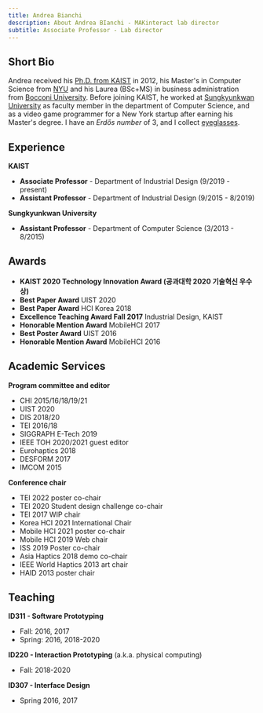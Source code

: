 ```yaml
---
title: Andrea Bianchi
description: About Andrea BIanchi - MAKinteract lab director
subtitle: Associate Professor - Lab director
---
```


<head>
<style>
    .profile {
        width: 80%;
        margin: auto;
        margin-bottom: 7em;
        clear: both;
    }

    .text p {
        float: left;
    }

    .profile strong{
        color: #EE2A7C;
    }

    .profile img{
        float: left;
        margin: 2em;
        margin-top: 0;
    }

    .profile a:link{
        border-bottom: none;
		color: #6C7A89;
		font-weight: 300; /* see settings.yml */
    }


</style>
</head>


<!-- <div class="profile">
<img src="/images/people/andrea_bianchi.jpg" alt="{{prof.name}}" class="rounded-circle">
    <p>
    <strong>I am a maker</strong> interested in creating tools to help other makers better building prototypes or learning new technical skills. I am specifically interested in <strong>tools for electronics and physical computing, fabrication, and mechanical systems for body augmentation</strong>. I also develop tangible and wearable interfaces for enhancing and altering sensory perception and input capabilities, such as <i>haptic controllers and smart-wearables</i>. 
    </p>
</div> -->


## Short Bio
Andrea received his [Ph.D. from KAIST](https://ct.kaist.ac.kr/main.php?lang=2) in 2012, his Master's in Computer Science from [NYU](http://www.nyu.edu) and his Laurea (BSc+MS) in business administration from [Bocconi University](https://www.unibocconi.eu/wps/wcm/connect/bocconi/sitopubblico_en/navigation+tree/home). Before joining KAIST, he worked at [Sungkyunkwan University](www.skku.edu/eng/index.do) as faculty member in the department of Computer Science, and as a video game programmer for a New York startup after earning his Master's degree. I have an _Erdős number_ of 3, and I collect [eyeglasses](https://alsoplantsfly.com/images/pictures/profile/glasses.jpg).

## Experience

**KAIST**
* **Associate Professor** - Department of Industrial Design (9/2019 - present)
* **Assistant Professor** - Department of Industrial Design (9/2015 - 8/2019)

**Sungkyunkwan University**
* **Assistant Professor** - Department of Computer Science (3/2013 - 8/2015)


## Awards 
* **KAIST 2020 Technology Innovation Award (공과대학 2020 기술혁신 우수상)**
* **Best Paper Award** UIST 2020
* **Best Paper Award** HCI Korea 2018
* **Excellence Teaching Award Fall 2017** Industrial Design, KAIST
* **Honorable Mention Award** MobileHCI 2017
* **Best Poster Award** UIST 2016
* **Honorable Mention Award** MobileHCI 2016


## Academic Services
**Program committee and editor**
* CHI 2015/16/18/19/21
* UIST 2020
* DIS 2018/20
* TEI 2016/18
* SIGGRAPH E-Tech 2019
* IEEE TOH 2020/2021 guest editor
* Eurohaptics 2018
* DESFORM 2017
* IMCOM 2015

**Conference chair**
* TEI 2022 poster co-chair
* TEI 2020 Student design challenge co-chair
* TEI 2017 WIP chair
* Korea HCI 2021 International Chair
* Mobile HCI 2021 poster co-chair
* Mobile HCI 2019 Web chair 
* ISS 2019 Poster co-chair 
* Asia Haptics 2018 demo co-chair
* IEEE World Haptics 2013 art chair 
* HAID 2013 poster chair


## Teaching
**ID311 - Software Prototyping**
* Fall: 2016, 2017
* Spring: 2016, 2018-2020

**ID220 - Interaction Prototyping** (a.k.a. physical computing)
* Fall: 2018-2020

**ID307 - Interface Design**
* Spring 2016, 2017